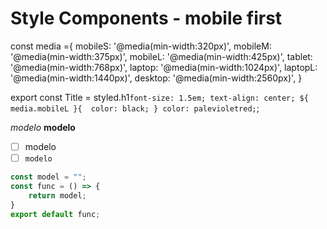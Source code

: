 # Style Components - mobile first


const media ={
  mobileS: '@media(min-width:320px)',
  mobileM: '@media(min-width:375px)',
  mobileL: '@media(min-width:425px)',
  tablet: '@media(min-width:768px)',
  laptop: '@media(min-width:1024px)',
  laptopL: '@media(min-width:1440px)',
  desktop: '@media(min-width:2560px)',
}

export const Title = styled.h1`
  font-size: 1.5em;
  text-align: center;
  ${ media.mobileL }{ 
    color: black;
  }
  color: palevioletred;
`;

*modelo*
**modelo**
- [ ] modelo
- [ ] `modelo`

```js
const model = "";
const func = () => {
    return model;
}
export default func;

```